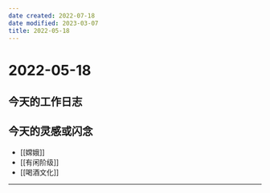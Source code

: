 ```yaml
---
date created: 2022-07-18
date modified: 2023-03-07
title: 2022-05-18
---
```


# 2022-05-18

## 今天的工作日志

## 今天的灵感或闪念

- [[嫦娥]]
- [[有闲阶级]]
- [[喝酒文化]]
---
